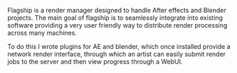 Flagship is a render manager designed to handle After effects and Blender projects.
The main goal of flagship is to seamlessly integrate into existing software providing a very user friendly way to distribute render processing across many machines.

To do this I wrote plugins for AE and blender, which once installed provide a network render interface, through which an artist can easily submit render jobs to the server and then view progress through a WebUI.
